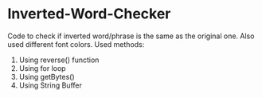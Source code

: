 # Inverted-Word-Checker
Code to check if inverted word/phrase is the same as the original one. Also used different font colors.
Used methods:
1. Using reverse() function
2. Using for loop
3. Using getBytes()
4. Using String Buffer
